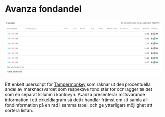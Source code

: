 # Avanza fondandel

![alt text](https://raw.githubusercontent.com/nilste/avanza/master/avanza.jpg "Avanza")

Ett enkelt userscript för [Tampermonkey](http://www.tampermonkey.net/) som räknar ut den procentuella andel av marknadsvärdet som respektive fond står för och lägger till det som en separat kolumn i kontovyn. Avanza presenterar motsvarande information i ett cirkeldiagram så detta handlar främst om att samla all fondinformation på en rad i samma tabell och ge ytterligare möjlighet att sortera listan.
